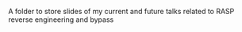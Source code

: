 A folder to store slides of my current and future talks related to RASP reverse engineering and bypass
